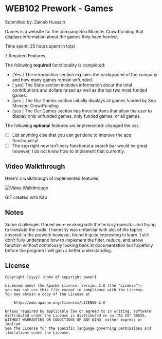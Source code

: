 # WEB102 Prework - Games

Submitted by: Zaineb Hussain

Games is a website for the company Sea Monster Crowdfunding that displays information about the games they have funded.

Time spent: 25 hours spent in total

7 Required Features

The following **required** functionality is completed:

* [Yes ] The introduction section explains the background of the company and how many games remain unfunded.
* [ yes] The Stats section includes information about the total contributions and dollars raised as well as the top two most funded games.
* [yes ] The Our Games section initially displays all games funded by Sea Monster Crowdfunding
* [yes ] The Our Games section has three buttons that allow the user to display only unfunded games, only funded games, or all games.

The following **optional** features are implemented:
changed the css

* [ ] List anything else that you can get done to improve the app functionality!
* [ ] The app right now isn't very functional a search bar would be great however, I do not know how to implement that currently.

## Video Walkthrough

Here's a walkthrough of implemented features:

<img src='!![](https://github.com/Zainebs/web102_prework/assets/87456760/410b370c-9149-46d8-a2de-4903f3b70e21)
' title='Video Walkthrough' width='' alt='Video Walkthrough' />

<!-- Replace this with whatever GIF tool you used! -->
GIF created with Kap   
<!-- Recommended tools:
[Kap](https://getkap.co/) for macOS
[ScreenToGif](https://www.screentogif.com/) for Windows
[peek](https://github.com/phw/peek) for Linux. -->

## Notes

Some challenges I faced were working with the ternary operator and trying to translate the code. I honeslty was unfamilar with alot of the topics covered in the prework however, found it quite interesting to learn. I still don't fully understand how to implement the filter, reduce, and arrow function without continously looking back at documentation but hopefully before the program I will gain a better understanding.

## License

    Copyright [yyyy] [name of copyright owner]

    Licensed under the Apache License, Version 2.0 (the "License");
    you may not use this file except in compliance with the License.
    You may obtain a copy of the License at

        http://www.apache.org/licenses/LICENSE-2.0

    Unless required by applicable law or agreed to in writing, software
    distributed under the License is distributed on an "AS IS" BASIS,
    WITHOUT WARRANTIES OR CONDITIONS OF ANY KIND, either express or implied.
    See the License for the specific language governing permissions and
    limitations under the License.
